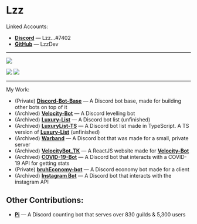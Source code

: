 # Lzz
Linked Accounts:
- **[Discord](https://discord.com)** — Lzz...#7402
- **[GitHub](https://github.com)** — LzzDev

---

![](https://komarev.com/ghpvc/?username=LzzDev&color=blueviolet)

![](https://raw.githubusercontent.com/LzzDev/Stats/master/generated/overview.svg)
![](https://raw.githubusercontent.com/LzzDev/Stats/master/generated/languages.svg)

---

My Work:
- (Private) **[Discord-Bot-Base](https://github.com/LzzDev)** — A Discord bot base, made for building other bots on top of it
- (Archived) **[Velocity-Bot](https://github.com/LzzDev/Velocity-Bot)** — A Discord levelling bot
- (Archived) **[Luxury-List](https://github.com/LzzDev/Luxury-List)** — A Discord bot list (unfinished)
- (Archived) **[LuxuryList-TS](https://github.com/LzzDev/Warband)** — A Discord bot list made in TypeScript. A TS version of **[Luxury-List](https://github.com/LzzDev/Luxury-List)** (unfinished)
- (Archived) **[Warband](https://github.com/LzzDev/Warband)** — A Discord bot that was made for a small, private server
- (Archived) **[VelocityBot_TK](https://github.com/LzzDev/VelocityBot_TK)** — A ReactJS website made for **[Velocity-Bot](https://github.com/LzzDev/Velocity-Bot)**
- (Archived) **[COVID-19-Bot](https://github.com/LzzDev/COVID-19-Bot)** — A Discord bot that interacts with a COVID-19 API for getting stats
- (Private) **[bruhEconomy-bot](https://top.gg/bot/741678335863816282)** — A Discord economy bot made for a client
- (Archived) **[Instagram Bot](https://github.com/LzzDev/Instagram-Bot)** — A Discord bot that interacts with the instagram API

Other Contributions:
-
- **[Pi](https://top.gg/bot/738549774931984466)** — A Discord counting bot that serves over 830 guilds & 5,300 users
